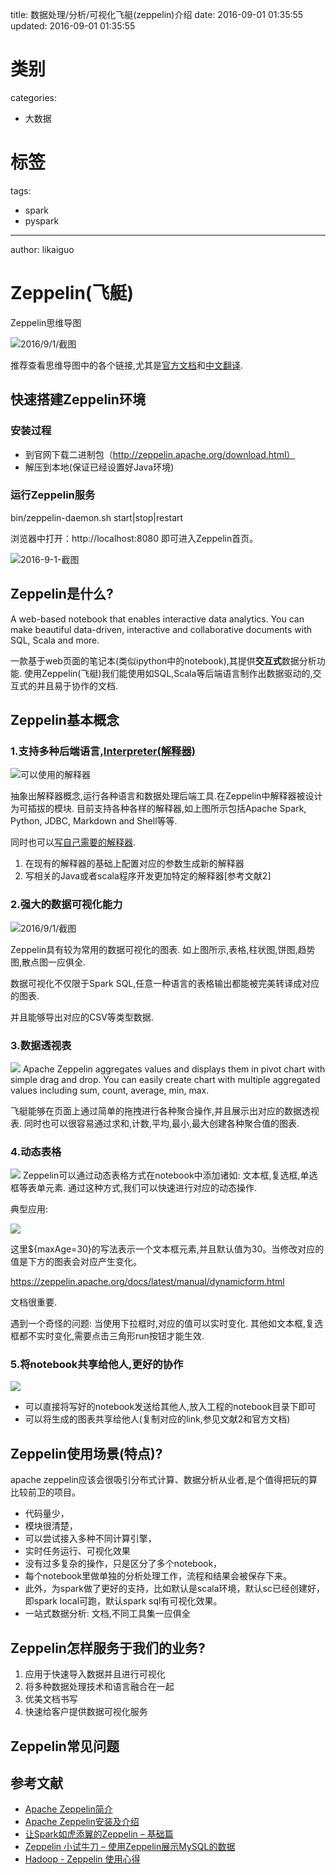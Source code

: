 title: 数据处理/分析/可视化飞艇(zeppelin)介绍
date: 2016-09-01 01:35:55
updated: 2016-09-01 01:35:55
# 类别
categories:
  - 大数据
# 标签
tags:
  - spark
  - pyspark
---
author: likaiguo

# Zeppelin(飞艇)

Zeppelin思维导图

![2016/9/1/截图](http://img.pinbot.me:8080/uploads/2016/9/1/blob_1472665482681.png "blob_1472665482681.png")

推荐查看思维导图中的各个链接,尤其是[官方文档](https://zeppelin.apache.org/docs/0.6.1/)和[中文翻译]().
<!--more-->
## 快速搭建Zeppelin环境

### 安装过程
- 到官网下载二进制包（http://zeppelin.apache.org/download.html）
- 解压到本地(保证已经设置好Java环境)

### 运行Zeppelin服务

bin/zeppelin-daemon.sh start|stop|restart

浏览器中打开：http://localhost:8080 即可进入Zeppelin首页。

![2016-9-1-截图](http://img.pinbot.me:8080/uploads/2016/9/1/blob_1472668081493.png "blob_1472668081493.png")

## Zeppelin是什么?

A web-based notebook that enables interactive data analytics.
You can make beautiful data-driven, interactive and collaborative documents with SQL, Scala and more.

一款基于web页面的笔记本(类似ipython中的notebook),其提供**交互式**数据分析功能.
使用Zeppelin(飞艇)我们能使用如SQL,Scala等后端语言制作出数据驱动的,交互式的并且易于协作的文档.


## Zeppelin基本概念

### 1.支持多种后端语言,[Interpreter(解释器)](https://zeppelin.apache.org/docs/latest/manual/interpreters.html)

![可以使用的解释器](https://zeppelin.apache.org/assets/themes/zeppelin/img/available_interpreters.png)

抽象出解释器概念,运行各种语言和数据处理后端工具.在Zeppelin中解释器被设计为可插拔的模块.
目前支持各种各样的解释器,如上图所示包括Apache Spark, Python, JDBC, Markdown and Shell等等.

同时也可以[写自己需要的解释器](https://zeppelin.apache.org/docs/0.6.1/manual/interpreters.html).

1. 在现有的解释器的基础上配置对应的参数生成新的解释器
2. 写相关的Java或者scala程序开发更加特定的解释器[参考文献2]


### 2.强大的数据可视化能力

![2016/9/1/截图](http://img.pinbot.me:8080/uploads/2016/9/1/blob_1472669411484.png "blob_1472669411484.png")

Zeppelin具有较为常用的数据可视化的图表. 如上图所示,表格,柱状图,饼图,趋势图,散点图一应俱全.

数据可视化不仅限于Spark SQL,任意一种语言的表格输出都能被完美转译成对应的图表.

并且能够导出对应的CSV等类型数据.


### 3.数据透视表

![](https://zeppelin.apache.org/assets/themes/zeppelin/img/screenshots/pivot.png)
Apache Zeppelin aggregates values and displays them in pivot chart with simple drag and drop. You can easily create chart with multiple aggregated values including sum, count, average, min, max.

飞艇能够在页面上通过简单的拖拽进行各种聚合操作,并且展示出对应的数据透视表.
同时也可以很容易通过求和,计数,平均,最小,最大创建各种聚合值的图表.


### 4.动态表格

![](https://zeppelin.apache.org/assets/themes/zeppelin/img/screenshots/dynamicform.png)
Zeppelin可以通过动态表格方式在notebook中添加诸如: 文本框,复选框,单选框等表单元素.
通过这种方式,我们可以快速进行对应的动态操作.


典型应用:

![](http://img.blog.csdn.net/20150523163620563)

这里${maxAge=30}的写法表示一个文本框元素,并且默认值为30。当修改对应的值是下方的图表会对应产生变化。

https://zeppelin.apache.org/docs/latest/manual/dynamicform.html

文档很重要.

遇到一个奇怪的问题:
当使用下拉框时,对应的值可以实时变化. 其他如文本框,复选框都不实时变化,需要点击三角形run按钮才能生效.


### 5.将notebook共享给他人,更好的协作

![](https://zeppelin.apache.org/assets/themes/zeppelin/img/screenshots/publish.png)

- 可以直接将写好的notebook发送给其他人,放入工程的notebook目录下即可
- 可以将生成的图表共享给他人(复制对应的link,参见文献2和官方文档)



## Zeppelin使用场景(特点)?

apache zeppelin应该会很吸引分布式计算、数据分析从业者,是个值得把玩的算比较前卫的项目。

- 代码量少，
- 模块很清楚，
- 可以尝试接入多种不同计算引擎，
- 实时任务运行、可视化效果
- 没有过多复杂的操作，只是区分了多个notebook，
- 每个notebook里做单独的分析处理工作，流程和结果会被保存下来。
- 此外，为spark做了更好的支持，比如默认是scala环境，默认sc已经创建好，即spark local可跑，默认spark sql有可视化效果。
- 一站式数据分析: 文档,不同工具集一应俱全


## Zeppelin怎样服务于我们的业务?

1. 应用于快速导入数据并且进行可视化
2. 将多种数据处理技术和语言融合在一起
3. 优美文档书写
4. 快速给客户提供数据可视化服务


## Zeppelin常见问题


## 参考文献

- [Apache Zeppelin简介](http://blog.csdn.net/laozhaokun/article/details/44803061)
- [Apache Zeppelin安装及介绍](http://blog.csdn.net/pelick/article/details/45934993)
- [让Spark如虎添翼的Zeppelin – 基础篇](http://www.flyml.net/2016/08/19/reinforce-spark-with-zeppelin-basic/)
- [Zeppelin 小试牛刀 – 使用Zeppelin展示MySQL的数据](http://www.flyml.net/2016/08/22/zeppelin-demo-mysql-data/)
- [Hadoop - Zeppelin 使用心得](http://www.cnblogs.com/smartloli/p/5148941.html)


